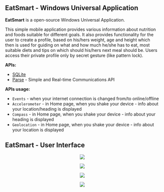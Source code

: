 ## EatSmart - Windows Universal Application

**EatSmart** is a open-source Windows Universal Application.

This simple mobile application provides various information about nutrition and foods suitable for different goals. 
It also provides functionality for the user to create a profile, based on his/hers weight, age and height which then is used for guiding on what and how much he/she has to eat, most suitable diets and tips on which should his/hers next meal should be. Users access their private profile only by secret gesture (like pattern lock).

**APIs:**
- [SQLite](https://developers.google.com/maps/?hl=en)
- [Parse](http://www.pubnub.com/) - Simple and Real-time Communications API

**APIs usage:**
* `Events` - when your internet connection is changed from/to online/offline
* `Accelerometer` - in Home page, when you shake your device - info about your location/heading is displayed
* `Compass` - in Home page, when you shake your device - info about your heading is displayed
* `Geolocation` - in Home page, when you shake your device - info about your location is displayed

## EatSmart - User Interface
<p align="center"><img src="https://raw.githubusercontent.com/fast4y/EatSmart/master/images/1.jpg" /></p>
<p align="center"><img src="https://raw.githubusercontent.com/fast4y/EatSmart/master/images/2.jpg" /></p>
<p align="center"><img src="https://raw.githubusercontent.com/fast4y/EatSmart/master/images/3.jpg" /></p>
<p align="center"><img src="https://raw.githubusercontent.com/fast4y/EatSmart/master/images/4.jpg" /></p>
